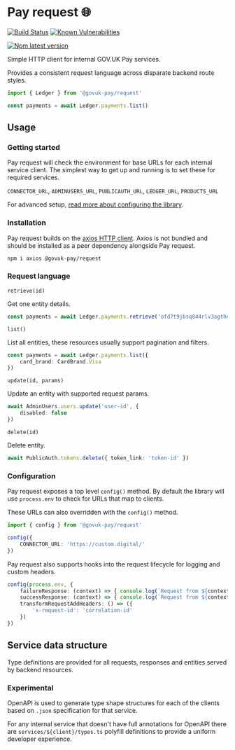 # Pay request 🌐

[![Build Status](https://travis-ci.org/alphagov/pay-request.svg?branch=master)](https://travis-ci.org/alphagov/pay-request)
[![Known Vulnerabilities](https://snyk.io/test/github/alphagov/pay-request/badge.svg?targetFile=package.json)](https://snyk.io/test/github/alphagov/pay-request?targetFile=package.json)

[![Npm latest version](https://img.shields.io/npm/v/@govuk-pay/request/latest.svg)](https://www.npmjs.com/package/@govuk-pay/request)

Simple HTTP client for internal GOV.UK Pay services.

Provides a consistent request language across disparate backend route styles.

```typescript
import { Ledger } from '@govuk-pay/request'

const payments = await Ledger.payments.list()
```

## Usage

### Getting started

Pay request will check the environment for base URLs for each internal service
client. The simplest way to get up and running is to set these for required services.

`CONNECTOR_URL`,
`ADMINUSERS_URL`,
`PUBLICAUTH_URL`,
`LEDGER_URL`,
`PRODUCTS_URL`

For advanced setup, [read more about configuring the library](#configuration).

### Installation

Pay request builds on the [axios HTTP client](https://github.com/axios/axios). Axios is not bundled and should be installed as a peer dependency alongside Pay request.

```bash
npm i axios @govuk-pay/request
```

### Request language

`retrieve(id)`

Get one entity details.

```typescript
const payments = await Ledger.payments.retrieve('ofd7t9jbsq844rlv3agthdu9am')
```

`list()`

List all entities, these resources usually support pagination and filters.

```typescript
const payments = await Ledger.payments.list({
    card_brand: CardBrand.Visa
})
```

`update(id, params)`

Update an entity with supported request params.

```typescript
await AdminUsers.users.update('user-id', {
    disabled: false
})
```

`delete(id)`

Delete entity.

```typescript
await PublicAuth.tokens.delete({ token_link: 'token-id' })
```

### Configuration

Pay request exposes a top level `config()` method. By default the library will use `process.env` to check for URLs that map to clients.

These URLs can also overridden with the `config()` method.

```typescript
import { config } from '@govuk-pay/request'

config({
    CONNECTOR_URL: 'https://custom.digital/'
})
```

Pay request also supports hooks into the request lifecycle for logging and custom headers.

```typescript
config(process.env, {
    failureResponse: (context) => { console.log(`Request from ${context.service} failed with ${context.code}`) },
    successResponse: (context) => { console.log(`Request from ${context.service} returned in ${context.responseTime}`) },
    transformRequestAddHeaders: () => ({
        'x-request-id': 'correlation-id'
    })
})
```

## Service data structure

Type definitions are provided for all requests, responses and entities served by backend resources.

### Experimental

OpenAPI is used to generate type shape structures for each of the clients based on `.json` specification for that service.

For any internal service that doesn't have full annotations for OpenAPI there are `services/${client}/types.ts` polyfill definitions to provide a uniform developer experience.